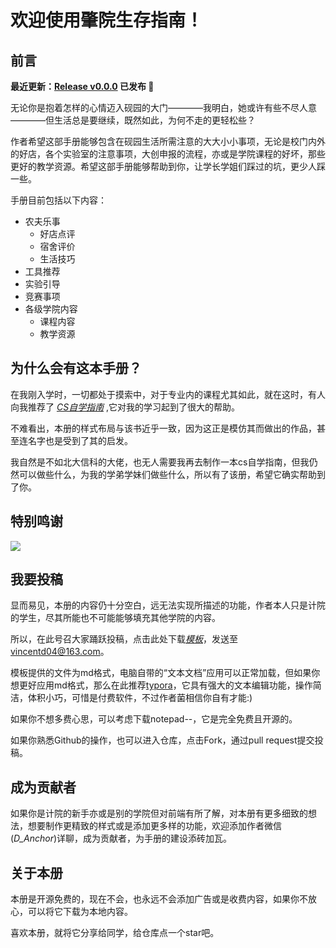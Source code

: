 
# 欢迎使用肇院生存指南！

## 前言

**最近更新：[Release v0.0.0](https://github.com/baddyscience/zqu-guide) 已发布 🎉**

无论你是抱着怎样的心情迈入砚园的大门————我明白，她或许有些不尽人意————但生活总是要继续，既然如此，为何不走的更轻松些？

作者希望这部手册能够包含在砚园生活所需注意的大大小小事项，无论是校门内外的好店，各个实验室的注意事项，大创申报的流程，亦或是学院课程的好坏，那些更好的教学资源。希望这部手册能够帮助到你，让学长学姐们踩过的坑，更少人踩一些。

手册目前包括以下内容：

- 农夫乐事
    - 好店点评
    - 宿舍评价
    - 生活技巧
- 工具推荐
- 实验引导
- 竞赛事项
- 各级学院内容
    - 课程内容
    - 教学资源

## 为什么会有这本手册？

在我刚入学时，一切都处于摸索中，对于专业内的课程尤其如此，就在这时，有人向我推荐了 [*CS自学指南*](https://csdiy.wiki/) ,它对我的学习起到了很大的帮助。

不难看出，本册的样式布局与该书近乎一致，因为这正是模仿其而做出的作品，甚至连名字也是受到了其的启发。

我自然是不如北大信科的大佬，也无人需要我再去制作一本cs自学指南，但我仍然可以做些什么，为我的学弟学妹们做些什么，所以有了该册，希望它确实帮助到了你。

## 特别鸣谢

<!--  support by https://contrib.rocks -->
<a href="https://github.com/baddyscience/zqu-guide/graphs/contributors">
  <img src="https://contrib.rocks/image?repo=baddyscience/zqu-guide"/>
</a>

## 我要投稿

显而易见，本册的内容仍十分空白，远无法实现所描述的功能，作者本人只是计院的学生，尽其所能也不可能能够填充其他学院的内容。

所以，在此号召大家踊跃投稿，点击此处下载<a href="template/template.zip" download>*模板*</a>，发送至 [vincentd04@163.com](mailto:vincentd04@163.com)。

模板提供的文件为md格式，电脑自带的“文本文档”应用可以正常加载，但如果你想更好应用md格式，那么在此推荐[typora](工具推荐/typora/index.html)，它具有强大的文本编辑功能，操作简洁，体积小巧，可惜是付费软件，不过作者菌相信你自有才能:)

如果你不想多费心思，可以考虑下载notepad--，它是完全免费且开源的。

如果你熟悉Github的操作，也可以进入仓库，点击Fork，通过pull request提交投稿。

## 成为贡献者

如果你是计院的新手亦或是别的学院但对前端有所了解，对本册有更多细致的想法，想要制作更精致的样式或是添加更多样的功能，欢迎添加作者微信(*D_Anchor*)详聊，成为贡献者，为手册的建设添砖加瓦。

## 关于本册

本册是开源免费的，现在不会，也永远不会添加广告或是收费内容，如果你不放心，可以将它下载为本地内容。

喜欢本册，就将它分享给同学，给仓库点一个star吧。
